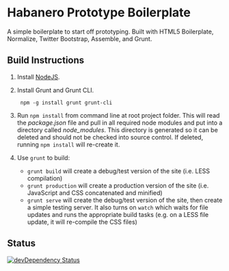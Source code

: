 # Habanero Prototype Boilerplate

A simple boilerplate to start off prototyping. Built with HTML5 Boilerplate, Normalize, Twitter Bootstrap, Assemble, and Grunt.

## Build Instructions

1. Install [NodeJS](http://nodejs.org/).

2. Install Grunt and Grunt CLI.

        npm -g install grunt grunt-cli

3. Run `npm install` from command line at root project folder.
    This will read the *package.json* file and pull in all required node modules and put into a directory called *node_modules*. This directory is generated so it can be deleted and should not be checked into source control. If deleted, running `npm install` will re-create it.

4. Use `grunt` to build:
    - `grunt build` will create a debug/test version of the site (i.e. LESS compilation)
    - `grunt production` will create a production version of the site (i.e. JavaScript and CSS concatenated and minified)
    - `grunt serve` will create the debug/test version of the site, then create a simple testing server. It also turns on `watch` which waits for file updates and runs the appropriate build tasks (e.g. on a LESS file update, it will re-compile the CSS files)

## Status

[![devDependency Status](https://david-dm.org/habaneroconsulting/habanero-prototype-boilerplate/dev-status.svg)](https://david-dm.org/habaneroconsulting/habanero-prototype-boilerplate#info=devDependencies)
